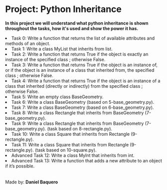 <html>
<h1>Project: Python Inheritance</h1>
<p><strong>In this project we will understand what python inheritance is shown throughout the tasks, how it's used and show the power it has. </strong></p>
<body>
<li>Task 0: Write a function that returns the list of available attributes and methods of an object.</li>
<li>Task 1: Write a class MyList that inherits from list.</li>
<li>Task 2: Write a function that returns True if the object is exactly an instance of the specified class ; otherwise False.</li>
<li>Task 3: Write a function that returns True if the object is an instance of, or if the object is an instance of a class that inherited from, the specified class ; otherwise False.</li>
<li>Task 4: Write a function that returns True if the object is an instance of a class that inherited (directly or indirectly) from the specified class ; otherwise False.</li>
<li>Task 5: Write an empty class BaseGeometry.</li>
<li>Task 6: Write a class BaseGeometry (based on 5-base_geometry.py).</li>
<li>Task 7: Write a class BaseGeometry (based on 6-base_geometry.py).</li>
<li>Task 8: Write a class Rectangle that inherits from BaseGeometry (7-base_geometry.py).</li>
<li>Task 9: Write a class Rectangle that inherits from BaseGeometry (7-base_geometry.py). (task based on 8-rectangle.py).</li>
<li>Task 10: Write a class Square that inherits from Rectangle (9-rectangle.py).</li>
<li>Task 11: Write a class Square that inherits from Rectangle (9-rectangle.py). (task based on 10-square.py).</li>
<li>Advanced Task 12: Write a class MyInt that inherits from int.</li>
<li>Advanced Task 13: Write a function that adds a new attribute to an object if it’s possible.</li>
</body>
<br>
<br>
<footer>Made by: <strong>Daniel Baquero</stong></footer>
</html>
